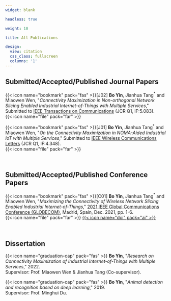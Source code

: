 ```yaml
---
widget: blank

headless: true

weight: 10

title: All Publications

design:
  view: citation
  css_class: fullscreen
  columns: '1'
---
```


## **Submitted/Accepted/Published Journal Papers**

{{< icon name="bookmark" pack="fas" >}}[J02] **Bo Yin**, Jianhua Tang$^\mathbb{*}$ and Miaowen Wen, "*Connectivity Maximization in Non-orthogonal Network Slicing Enabled Industrial Internet-of-Things with Multiple Services*," Submitted to [IEEE Transactions on Communications](https://ieeexplore.ieee.org/xpl/RecentIssue.jsp?punumber=26) (JCR Q1, IF:5.083).\
{{< icon name="file" pack="far" >}}

{{< icon name="bookmark" pack="fas" >}}[J01] **Bo Yin**, Jianhua Tang$^\mathbb{*}$ and Miaowen Wen, "*On the Connectivity Maximization in NOMA-Aided Industrial IoT with Multiple Services*," Submitted to [IEEE Wireless Communications Letters](https://ieeexplore.ieee.org/xpl/RecentIssue.jsp?punumber=5962382) (JCR Q1, IF:4.348).\
{{< icon name="file" pack="far" >}}

<br>

## **Submitted/Accepted/Published Conference Papers**

{{< icon name="bookmark" pack="fas" >}}[C01] **Bo Yin**, Jianhua Tang$^\mathbb{*}$ and Miaowen Wen, "*Maximizing the Connectivity of Wireless Network Slicing Enabled Industrial Internet-of-Things*," [2021 IEEE Global Communications Conference (GLOBECOM)](https://globecom2021.ieee-globecom.org/), Madrid, Spain, Dec. 2021, pp. 1-6.\
{{< icon name="file" pack="far" >}} [{{< icon name="doi" pack="ai" >}}](https://ieeexplore.ieee.org/document/9685411)

<br>

## **Dissertation**

{{< icon name="graduation-cap" pack="fas" >}} **Bo Yin**, "*Research on Connectivity Maximization of Industrial Internet-of-Things with Multiple Services*," 2022.\
Supervisor: Prof. Miaowen Wen & Jianhua Tang (Co-supervisor).

{{< icon name="graduation-cap" pack="fas" >}} **Bo Yin**, "*Animal detection and recognition based on deep learning*," 2019.\
Supervisor: Prof. Minghui Du.
